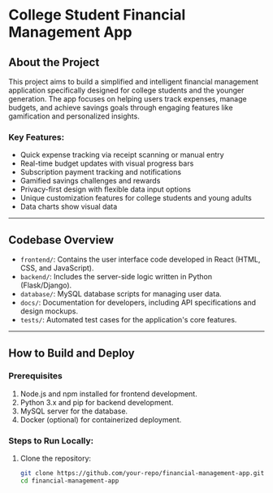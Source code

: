 # College Student Financial Management App

## About the Project
This project aims to build a simplified and intelligent financial management application specifically designed for college students and the younger generation. The app focuses on helping users track expenses, manage budgets, and achieve savings goals through engaging features like gamification and personalized insights.

### Key Features:
- Quick expense tracking via receipt scanning or manual entry
- Real-time budget updates with visual progress bars
- Subscription payment tracking and notifications
- Gamified savings challenges and rewards
- Privacy-first design with flexible data input options
- Unique customization features for college students and young adults
- Data charts show visual data
---

## Codebase Overview
- `frontend/`: Contains the user interface code developed in React (HTML, CSS, and JavaScript).
- `backend/`: Includes the server-side logic written in Python (Flask/Django).
- `database/`: MySQL database scripts for managing user data.
- `docs/`: Documentation for developers, including API specifications and design mockups.
- `tests/`: Automated test cases for the application's core features.

---

## How to Build and Deploy

### Prerequisites
1. Node.js and npm installed for frontend development.
2. Python 3.x and pip for backend development.
3. MySQL server for the database.
4. Docker (optional) for containerized deployment.

### Steps to Run Locally:
1. Clone the repository:
   ```bash
   git clone https://github.com/your-repo/financial-management-app.git
   cd financial-management-app
